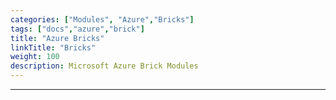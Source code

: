 ```yaml
---
categories: ["Modules", "Azure","Bricks"]
tags: ["docs","azure","brick"] 
title: "Azure Bricks"
linkTitle: "Bricks"
weight: 100
description: Microsoft Azure Brick Modules
---
```

<hr>